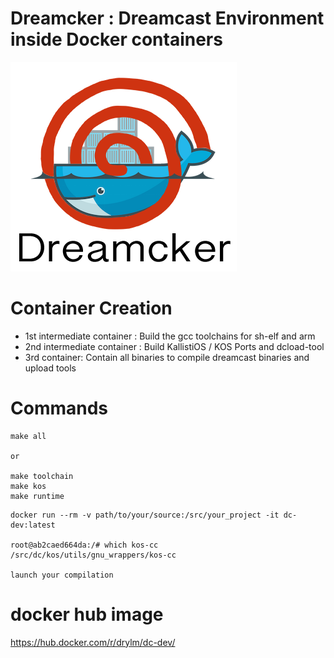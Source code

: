 [dc-logo]: https://github.com/Bhaal22/dc-dev/blob/master/resources/dreamcker.png "Dreamcker"

# Dreamcker : Dreamcast Environment inside Docker containers

![alt text][dc-logo]


# Container Creation
 * 1st intermediate container : Build the gcc toolchains for sh-elf and arm
 * 2nd intermediate container : Build KallistiOS / KOS Ports and dcload-tool
 * 3rd container: Contain all binaries to compile dreamcast binaries and upload tools
 
# Commands

```
make all

or

make toolchain
make kos
make runtime
```

```
docker run --rm -v path/to/your/source:/src/your_project -it dc-dev:latest

root@ab2caed664da:/# which kos-cc
/src/dc/kos/utils/gnu_wrappers/kos-cc

launch your compilation
```

# docker hub image

 https://hub.docker.com/r/drylm/dc-dev/

